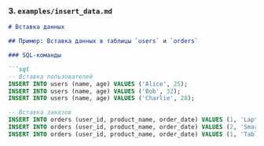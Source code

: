 
### 3. `examples/insert_data.md`

```markdown
# Вставка данных

## Пример: Вставка данных в таблицы `users` и `orders`

### SQL-команды

```sql
-- Вставка пользователей
INSERT INTO users (name, age) VALUES ('Alice', 25);
INSERT INTO users (name, age) VALUES ('Bob', 32);
INSERT INTO users (name, age) VALUES ('Charlie', 28);

-- Вставка заказов
INSERT INTO orders (user_id, product_name, order_date) VALUES (1, 'Laptop', '2023-01-15');
INSERT INTO orders (user_id, product_name, order_date) VALUES (2, 'Smartphone', '2023-02-20');
INSERT INTO orders (user_id, product_name, order_date) VALUES (1, 'Tablet', '2023-03-10');
